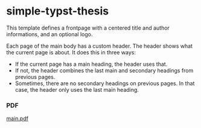 # simple-typst-thesis

This template defines a frontpage with a centered title and author informations, and an optional logo.

Each page of the main body has a custom header. The header shows what the current page is about. It does this in three ways:
- If the current page has a main heading, the header uses that.
- If not, the header combines the last main and secondary headings from previous pages.
- Sometimes, there are no secondary headings on previous pages. In that case, the header only uses the last main heading.

### PDF

[main.pdf](https://github.com/agoli/simple-typst-thesis/raw/master/main.pdf)
